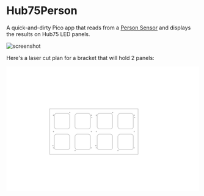 # Hub75Person
A quick-and-dirty Pico app that reads from a [Person Sensor](https://usefulsensors.com/person-sensor/) and displays the results on Hub75 LED panels.

![screenshot](public/screenshot.png)

Here's a laser cut plan for a bracket that will hold 2 panels:

![bracket](public/hub75_bracket.svg)
